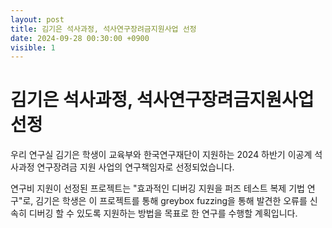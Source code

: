 ```yaml
---
layout: post
title: 김기은 석사과정, 석사연구장려금지원사업 선정
date: 2024-09-28 00:30:00 +0900
visible: 1
---
```


# 김기은 석사과정, 석사연구장려금지원사업 선정
 
우리 연구실 김기은 학생이 교육부와 한국연구재단이 지원하는 2024 하반기 이공계 석사과정 연구장려금 지원 사업의 연구책임자로 선정되었습니다.  

연구비 지원이 선정된 프로젝트는 "효과적인 디버깅 지원을 퍼즈 테스트 복제 기법 연구"로, 김기은 학생은 이 프로젝트를 통해 greybox fuzzing을 통해 발견한 오류를 신속히 디버깅 할 수 있도록 지원하는 방법을 목표로 한 연구를 수행할 계획입니다.
